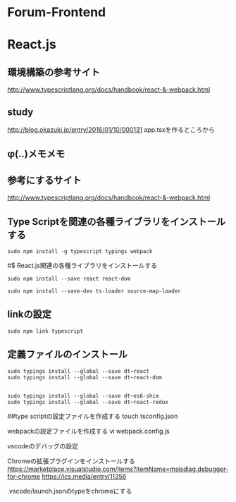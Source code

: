# Forum-Frontend
# React.js
## 環境構築の参考サイト
http://www.typescriptlang.org/docs/handbook/react-&-webpack.html



## study

http://blog.okazuki.jp/entry/2016/01/10/000131
app.tsxを作るところから


## φ(..)メモメモ
## 参考にするサイト

http://www.typescriptlang.org/docs/handbook/react-&-webpack.html


## Type Scriptを関連の各種ライブラリをインストールする

```
sudo npm install -g typescript typings webpack
```

#$ React.js関連の各種ライブラリをインストールする

``` 
sudo npm install --save react react-dom

sudo npm install --save-dev ts-loader source-map-loader
```


## linkの設定
```
sudo npm link typescript
```

## 定義ファイルのインストール

```
sudo typings install --global --save dt~react
sudo typings install --global --save dt~react-dom


sudo typings install --global --save dt~es6-shim
sudo typings install --global --save dt~react-redux

```

##type scriptの設定ファイルを作成する
touch tsconfig.json


webpackの設定ファイルを作成する
vi webpack.config.js

vscodeのデバッグの設定

Chromeの拡張プラグインをインストールする
https://marketplace.visualstudio.com/items?itemName=msjsdiag.debugger-for-chrome
https://ics.media/entry/11356


.vscode/launch.jsonのtypeをchromeにする